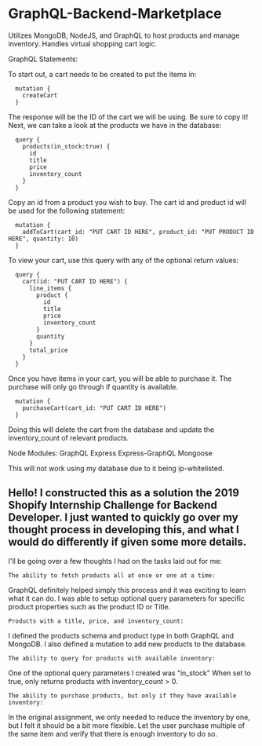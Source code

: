 # GraphQL-Backend-Marketplace
Utilizes MongoDB, NodeJS, and GraphQL to host products and manage inventory. Handles virtual shopping cart logic.

GraphQL Statements:

To start out, a cart needs to be created to put the items in:
```
  mutation {
    createCart
  }
```
The response will be the ID of the cart we will be using. Be sure to copy it! Next, we can take a look at the products we have in the database:
```
  query {
    products(in_stock:true) {
      id
      title
      price
      inventory_count
    }
  }
```
  
Copy an id from a product you wish to buy. The cart id and product id will be used for the following statement:
```
  mutation {
    addToCart(cart_id: "PUT CART ID HERE", product_id: "PUT PRODUCT ID HERE", quantity: 10)
  }
```  
To view your cart, use this query with any of the optional return values:
```
  query {
    cart(id: "PUT CART ID HERE") {
      line_items {
        product {
          id
          title
          price
          inventory_count
        }
        quantity
      }
      total_price
    }
  }
```  
Once you have items in your cart, you will be able to purchase it. The purchase will only go through if quantity is available.
```
  mutation {
    purchaseCart(cart_id: "PUT CART ID HERE")
  }
```  
Doing this will delete the cart from the database and update the inventory_count of relevant products.
  

Node Modules:
  GraphQL
  Express
  Express-GraphQL
  Mongoose
  
 This will not work using my database due to it being ip-whitelisted.
 
 Hello! I constructed this as a solution the 2019 Shopify Internship Challenge for Backend Developer. I just wanted to quickly go over my thought process in developing this, and what I would do differently if given some more details.
------------------------------------------------------------------------------------------------------------------------------ 
I'll be going over a few thoughts I had on the tasks laid out for me:

  `The ability to fetch products all at once or one at a time:`
    
GraphQL definitely helped simply this process and it was exciting to learn what it can do. I was able to setup optional query parameters for specific product properties such as the product ID or Title.
    
  `Products with a title, price, and inventory_count:`
  
I defined the products schema and product type in both GraphQL and MongoDB. I also defined a mutation to add new products to the database.
   
  `The ability to query for products with available inventory:`
  
One of the optional query parameters I created was "in_stock" When set to true, only returns products with inventory_count > 0.
  
  `The ability to purchase products, but only if they have available inventory:`
  
In the original assignment, we only needed to reduce the inventory by one, but I felt it should be a bit more flexible. Let the user purchase multiple of the same item and verify that there is enough inventory to do so.
  
    
  
    
  
